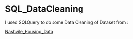 # SQL_DataCleaning
I used SQLQuery to do some Data Cleaning of Dataset from :

[Nashvile_Housing_Data](https://www.kaggle.com/datasets/tmthyjames/nashville-housing-data)

